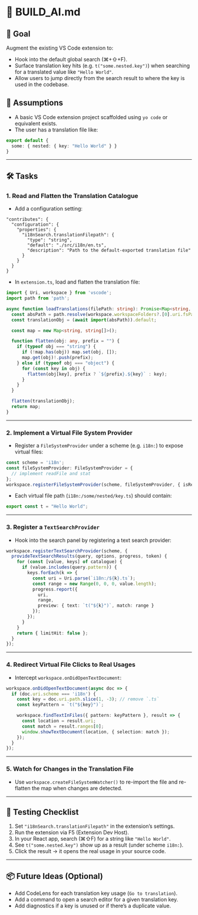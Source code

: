 # 🧠 BUILD_AI.md

## 🎯 Goal

Augment the existing VS Code extension to:
- Hook into the default global search (⌘+⇧+F).
- Surface translation key hits (e.g. `t("some.nested.key")`) when searching for a translated value like `"Hello World"`.
- Allow users to jump directly from the search result to where the key is used in the codebase.

## 🧱 Assumptions

- A basic VS Code extension project scaffolded using `yo code` or equivalent exists.
- The user has a translation file like:

```ts
export default {
  some: { nested: { key: "Hello World" } }
}
```

---

## 🛠️ Tasks

### 1. Read and Flatten the Translation Catalogue

- Add a configuration setting:

```jsonc
"contributes": {
  "configuration": {
    "properties": {
      "i18nSearch.translationFilepath": {
        "type": "string",
        "default": "./src/i18n/en.ts",
        "description": "Path to the default-exported translation file"
      }
    }
  }
}
```

- In `extension.ts`, load and flatten the translation file:

```ts
import { Uri, workspace } from 'vscode';
import path from 'path';

async function loadTranslations(filePath: string): Promise<Map<string, string[]>> {
  const absPath = path.resolve(workspace.workspaceFolders?.[0].uri.fsPath || '', filePath);
  const translationObj = (await import(absPath)).default;

  const map = new Map<string, string[]>();

  function flatten(obj: any, prefix = "") {
    if (typeof obj === "string") {
      if (!map.has(obj)) map.set(obj, []);
      map.get(obj)!.push(prefix);
    } else if (typeof obj === "object") {
      for (const key in obj) {
        flatten(obj[key], prefix ? `${prefix}.${key}` : key);
      }
    }
  }

  flatten(translationObj);
  return map;
}
```

---

### 2. Implement a Virtual File System Provider

- Register a `FileSystemProvider` under a scheme (e.g. `i18n:`) to expose virtual files:

```ts
const scheme = 'i18n';
const fileSystemProvider: FileSystemProvider = {
  // implement readFile and stat
};
workspace.registerFileSystemProvider(scheme, fileSystemProvider, { isReadonly: true });
```

- Each virtual file path (`i18n:/some/nested/key.ts`) should contain:

```ts
export const t = "Hello World";
```

---

### 3. Register a `TextSearchProvider`

- Hook into the search panel by registering a text search provider:

```ts
workspace.registerTextSearchProvider(scheme, {
  provideTextSearchResults(query, options, progress, token) {
    for (const [value, keys] of catalogue) {
      if (value.includes(query.pattern)) {
        keys.forEach(k => {
          const uri = Uri.parse(`i18n:/${k}.ts`);
          const range = new Range(0, 0, 0, value.length);
          progress.report({
            uri,
            range,
            preview: { text: `t("${k}")`, match: range }
          });
        });
      }
    }
    return { limitHit: false };
  }
});
```

---

### 4. Redirect Virtual File Clicks to Real Usages

- Intercept `workspace.onDidOpenTextDocument`:

```ts
workspace.onDidOpenTextDocument(async doc => {
  if (doc.uri.scheme === 'i18n') {
    const key = doc.uri.path.slice(1, -3); // remove `.ts`
    const keyPattern = `t("${key}")`;

    workspace.findTextInFiles({ pattern: keyPattern }, result => {
      const location = result.uri;
      const match = result.ranges[0];
      window.showTextDocument(location, { selection: match });
    });
  }
});
```

---

### 5. Watch for Changes in the Translation File

- Use `workspace.createFileSystemWatcher()` to re-import the file and re-flatten the map when changes are detected.

---

## 🧪 Testing Checklist

1. Set `"i18nSearch.translationFilepath"` in the extension’s settings.
2. Run the extension via F5 (Extension Dev Host).
3. In your React app, search (⌘⇧F) for a string like `"Hello World"`.
4. See `t("some.nested.key")` show up as a result (under scheme `i18n:`).
5. Click the result → it opens the real usage in your source code.

---

## 📦 Future Ideas (Optional)

- Add CodeLens for each translation key usage (`Go to translation`).
- Add a command to open a search editor for a given translation key.
- Add diagnostics if a key is unused or if there’s a duplicate value.
